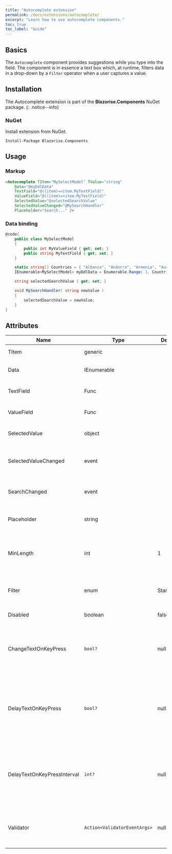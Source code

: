 ```yaml
---
title: "Autocomplete extension"
permalink: /docs/extensions/autocomplete/
excerpt: "Learn how to use autocomplete components."
toc: true
toc_label: "Guide"
---
```


## Basics

The `Autocomplete` component provides suggestions while you type into the field. The component is in essence a text box which, at runtime, filters data in a drop-down by a `Filter` operator when a user captures a value.

## Installation

The Autocomplete extension is part of the **Blazorise.Components** NuGet package.
{: .notice--info}

### NuGet

Install extension from NuGet.

```
Install-Package Blazorise.Components
```

## Usage

### Markup

```html
<Autocomplete TItem="MySelectModel" TValue="string"
    Data="@myDdlData"
    TextField="@((item)=>item.MyTextField)"
    ValueField="@((item)=>item.MyTextField)"
    SelectedValue="@selectedSearchValue"
    SelectedValueChanged="@MySearchHandler"
    Placeholder="Search..." />
```

### Data binding

```cs
@code{
    public class MySelectModel
    {
        public int MyValueField { get; set; }
        public string MyTextField { get; set; }
    }

    static string[] Countries = { "Albania", "Andorra", "Armenia", "Austria", "Azerbaijan", "Belarus", "Belgium", "Bosnia & Herzegovina", "Bulgaria", "Croatia", "Cyprus", "Czech Republic", "Denmark", "Estonia", "Finland", "France", "Georgia", "Germany", "Greece", "Hungary", "Iceland", "Ireland", "Italy", "Kosovo", "Latvia", "Liechtenstein", "Lithuania", "Luxembourg", "Macedonia", "Malta", "Moldova", "Monaco", "Montenegro", "Netherlands", "Norway", "Poland", "Portugal", "Romania", "Russia", "San Marino", "Serbia", "Slovakia", "Slovenia", "Spain", "Sweden", "Switzerland", "Turkey", "Ukraine", "United Kingdom", "Vatican City" };
    IEnumerable<MySelectModel> myDdlData = Enumerable.Range( 1, Countries.Length ).Select( x => new MySelectModel { MyTextField = Countries[x - 1], MyValueField = x } );

    string selectedSearchValue { get; set; }

    void MySearchHandler( string newValue )
    {
        selectedSearchValue = newValue;
    }
}
```

## Attributes

| Name                          | Type                          | Default      | Description                                                                                           |
|-------------------------------|-------------------------------|--------------|-------------------------------------------------------------------------------------------------------|
| TItem                         | generic                       |              | Model data type.                                                                                      |
| Data                          | IEnumerable<TItem>            |              | Data used for the search.                                                                             |
| TextField                     | Func                          |              | Selector for the display name field.                                                                  |
| ValueField                    | Func                          |              | Selector for the value field.                                                                         |
| SelectedValue                 | object                        |              | Currently selected value.                                                                             |
| SelectedValueChanged          | event                         |              | Raises an event after the selected value has changed.                                                 |
| SearchChanged                 | event                         |              | Occurs on every search text change.                                                                   |
| Placeholder                   | string                        |              | Placeholder for the empty search field.                                                               |
| MinLength                     | int                           | 1            | Minimum number of character needed to start search.                                                   |
| Filter                        | enum                          | StartsWith   | Filter method used to search the data.                                                                |
| Disabled                      | boolean                       | false        | Disable the input field.                                                                              |
| ChangeTextOnKeyPress          | `bool?`                       |  null        | If true the text in will be changed after each key press (overrides global settings).                 |
| DelayTextOnKeyPress           | `bool?`                       |  null        | If true the entered text will be slightly delayed before submitting it to the internal value.         |
| DelayTextOnKeyPressInterval   | `int?`                        |  null        | Interval in milliseconds that entered text will be delayed from submitting to the internal value.     |
| Validator                     | `Action<ValidatorEventArgs>`  | null         | Validation handler used to validate selected value.                                                   |